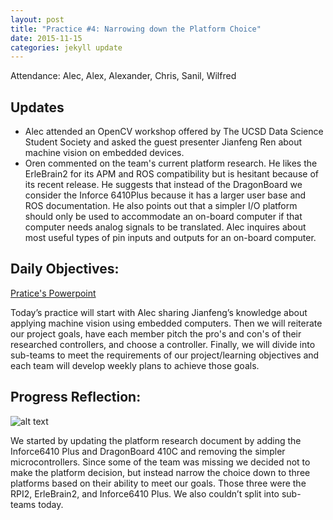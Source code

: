 ```yaml
---
layout: post
title: "Practice #4: Narrowing down the Platform Choice"
date: 2015-11-15
categories: jekyll update
---
```


Attendance: Alec, Alex, Alexander, Chris, Sanil, Wilfred

## Updates
* Alec attended an OpenCV workshop offered by The UCSD Data Science Student
  Society and asked the guest presenter Jianfeng Ren about machine vision on
  embedded devices.
* Oren commented on the team's current platform research. He likes the
  ErleBrain2 for its APM and ROS compatibility but is hesitant because of its
recent release. He suggests that instead of the DragonBoard we consider the
Inforce 6410Plus because it has a larger user base and ROS documentation. He
also points out that a simpler I/O platform should only be used to accommodate
an on-board computer if that computer needs analog signals to be translated.
Alec inquires about most useful types of pin inputs and outputs for an on-board
computer.

## Daily Objectives:
[Pratice's
Powerpoint](https://docs.google.com/presentation/d/1Vd7GRl5eWh0uci9uSAD_STtZdWhhNBF9mCnDkbRHZ8M/edit?usp=sharing)

Today’s practice will start with Alec sharing Jianfeng’s knowledge about
applying machine vision using embedded computers. Then we will reiterate our
project goals, have each member pitch the pro's and con's of their researched
controllers, and choose a controller. Finally, we will divide into sub-teams to
meet the requirements of our project/learning objectives and each team will
develop weekly plans to achieve those goals.
   
## Progress Reflection:

![alt
text](https://lh5.googleusercontent.com/FVq_2ytiCQi5RqbmJI8QIXSeAV-ktqE-s9LXwgysu5b86UoDbphzftqNr7Ois0egB-7PHQ=w1816-h851
"Logo Title Text 1")


   We started by updating the platform research document by adding the
Inforce6410 Plus and DragonBoard 410C and removing the simpler microcontrollers.
Since some of the team was missing we decided not to make the platform decision,
but instead narrow the choice down to three platforms based on their ability to
meet our goals. Those three were the RPI2, ErleBrain2, and Inforce6410 Plus. We
also couldn’t split into sub-teams today.

